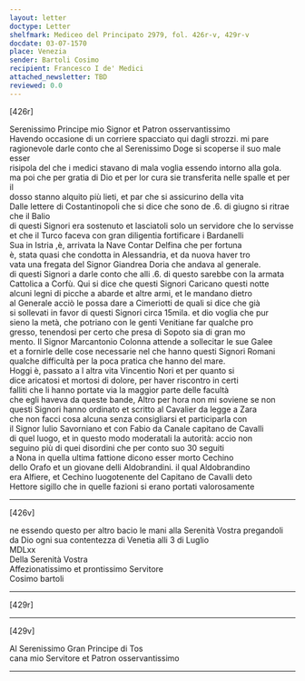 ```yaml
---
layout: letter
doctype: Letter
shelfmark: Mediceo del Principato 2979, fol. 426r-v, 429r-v
docdate: 03-07-1570
place: Venezia
sender: Bartoli Cosimo
recipient: Francesco I de' Medici
attached_newsletter: TBD
reviewed: 0.0
---
```


[426r]  
  
  
Serenissimo Principe mio Signor et Patron osservantissimo  
Havendo occasione di un corriere spacciato qui dagli strozzi. mi pare  
ragionevole darle conto che al Serenissimo Doge si scoperse il suo male esser  
risipola del che i medici stavano di mala voglia essendo intorno alla gola.  
ma poi che per gratia di Dio et per lor cura sie transferita nelle spalle et per il  
dosso stanno alquito più lieti, et par che si assicurino della vita  
Dalle lettere di Costantinopoli che si dice che sono de .6. di giugno si ritrae che il Balio  
di questi Signori era sostenuto et lasciatoli solo un servidore che lo servisse  
et che il Turco faceva con gran diligentia fortificare i Bardanelli  
Sua in Istria ,è, arrivata la Nave Contar Delfina che per fortuna  
è, stata quasi che condotta in Alessandria, et da nuova haver tro  
vata una fregata del Signor Giandrea Doria che andava al generale.  
di questi Signori a darle conto che alli .6. di questo sarebbe con la armata  
Cattolica a Corfù. Qui si dice che questi Signori Caricano questi notte  
alcuni legni di picche a abarde et altre armi, et le mandano dietro  
al Generale acciò le possa dare a Cimeriotti de quali si dice che già  
si sollevati in favor di questi Signori circa 15mila. et dio voglia che pur  
sieno la metà, che potriano con le genti Venitiane far qualche pro  
gresso, tenendosi per certo che presa di Sopoto sia di gran mo  
mento. Il Signor Marcantonio Colonna attende a sollecitar le sue Galee  
et a fornirle delle cose necessarie nel che hanno questi Signori Romani  
qualche difficultà per la poca pratica che hanno del mare.  
Hoggi è, passato a l altra vita Vincentio Nori et per quanto si  
dice aricatosi et mortosi di dolore, per haver riscontro in certi  
falliti che li hanno portate via la maggior parte delle facultà  
che egli haveva da queste bande, Altro per hora non mi soviene se non  
questi Signori hanno ordinato et scritto al Cavalier da legge a Zara  
che non facci cosa alcuna senza consigliarsi et participarla con  
il Signor Iulio Savorniano et con Fabio da Canale capitano de Cavalli  
di quel luogo, et in questo modo moderatali la autorità: accio non  
seguino più di quei disordini che per conto suo 30 seguiti  
a Nona in quella ultima fattione dicono esser morto Cechino  
dello Orafo et un giovane delli Aldobrandini. il qual Aldobrandino  
era Alfiere, et Cechino luogotenente del Capitano de Cavalli deto  
Hettore sigillo che in quelle fazioni si erano portati valorosamente  
  
---  

[426v]  
  
  
ne essendo questo per altro bacio le mani alla Serenità Vostra pregandoli  
da Dio ogni sua contentezza di Venetia alli 3 di Luglio  
MDLxx  
Della Serenità Vostra  
Affezionatissimo et prontissimo Servitore  
Cosimo bartoli  
  
---  

[429r]  
  
  
  
---  

[429v]  
  
  
Al Serenissimo Gran Principe di Tos  
cana mio Servitore et Patron osservantissimo  
  
---  

